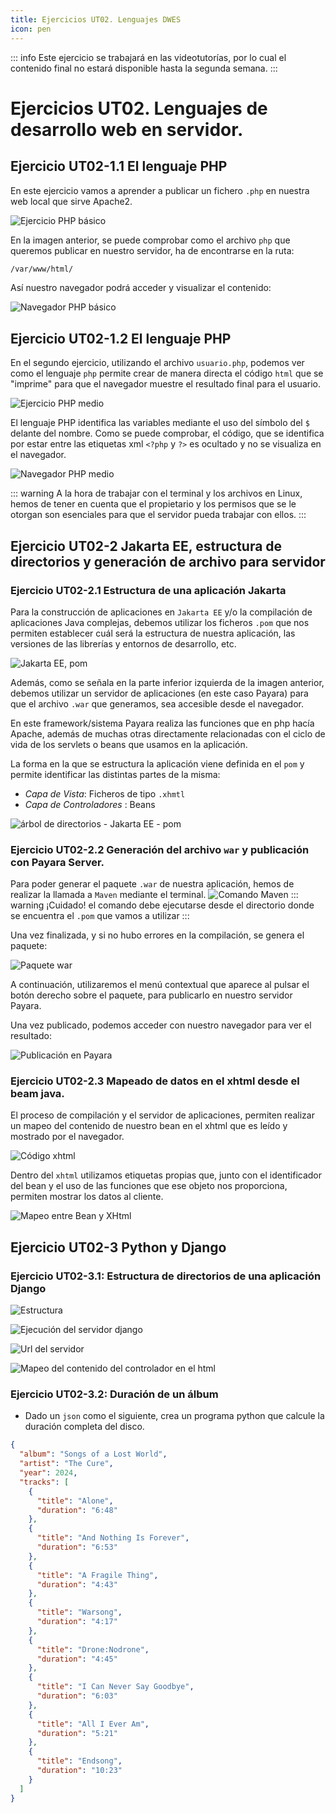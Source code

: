 ```yaml
---
title: Ejercicios UT02. Lenguajes DWES
icon: pen
---
```

::: info
Este ejercicio se trabajará en las videotutorías, por lo cual el contenido final no estará disponible hasta la segunda semana.
:::

# Ejercicios UT02. Lenguajes de desarrollo web en servidor.

## Ejercicio UT02-1.1 El lenguaje PHP

En este ejercicio vamos a aprender a publicar un fichero `.php` en nuestra web local que sirve Apache2.

![Ejercicio PHP básico](/images/dwes/ejercicios/hello-php.png)

En la imagen anterior, se puede comprobar como el archivo `php` que queremos publicar en nuestro servidor, ha de encontrarse en la ruta: 
```bash
/var/www/html/
```

Así nuestro navegador podrá acceder y visualizar el contenido:

![Navegador PHP básico](/images/dwes/ejercicios/hello-php-2.png)

## Ejercicio UT02-1.2 El lenguaje PHP

En el segundo ejercicio, utilizando el archivo `usuario.php`, podemos ver como el lenguaje `php` permite crear de manera directa el código `html` que se "imprime" para que el navegador muestre el resultado final para el usuario.

![Ejercicio PHP medio](/images/dwes/ejercicios/php-medio.png)

El lenguaje PHP identifica las variables mediante el uso del símbolo del `$` delante del nombre. Como se puede comprobar, el código, que se identifica por estar entre las etiquetas xml `<?php`  y `?>` es ocultado y no se visualiza en el navegador.

![Navegador PHP medio](/images/dwes/ejercicios/php-medio-2.png)

::: warning
A la hora de trabajar con el terminal y los archivos en Linux, hemos de tener en cuenta que el propietario y los permisos que se le otorgan son esenciales para que el servidor pueda trabajar con ellos. 
:::

## Ejercicio UT02-2 Jakarta EE, estructura de directorios y generación de archivo para servidor
### Ejercicio UT02-2.1 Estructura de una aplicación Jakarta
Para la construcción de aplicaciones en `Jakarta EE` y/o la compilación de aplicaciones Java complejas, debemos utilizar los ficheros `.pom` que nos permiten establecer cuál será la estructura de nuestra aplicación, las versiones de las librerías y entornos de desarrollo, etc. 

![Jakarta EE, pom](/images/dwes/ejercicios/jakartaEE-1.png)


Además, como se señala en la parte inferior izquierda de la imagen anterior, debemos utilizar un servidor de aplicaciones (en este caso Payara) para que el archivo `.war` que generamos, sea accesible desde el navegador.

En este framework/sistema Payara realiza las funciones que en php hacía Apache, además de muchas otras directamente relacionadas con el ciclo de vida de los servlets o beans que usamos en la aplicación.

La forma en la que se estructura la aplicación viene definida en el `pom` y permite identificar las distintas partes de la misma:
 * *Capa de Vista*: Ficheros de tipo `.xhmtl`
 * *Capa de Controladores* : Beans 
  
![árbol de directorios - Jakarta EE - pom](/images/dwes/ejercicios/jakartaEE-2.png)

### Ejercicio UT02-2.2 Generación del archivo `war` y publicación con Payara Server.

Para poder generar el paquete `.war` de nuestra aplicación, hemos de realizar la llamada a `Maven` mediante el terminal.
![Comando Maven](/images/dwes/ejercicios/jakartaEE-4.png)
::: warning ¡Cuidado! el comando debe ejecutarse desde el directorio donde se encuentra el `.pom` que vamos a utilizar
:::

Una vez finalizada, y si no hubo errores en la compilación, se genera el paquete:

![Paquete war](/images/dwes/ejercicios/jakartaEE-5.png)

A continuación, utilizaremos el menú contextual que aparece al pulsar el botón derecho sobre el paquete, para publicarlo en nuestro servidor Payara.

Una vez publicado, podemos acceder con nuestro navegador para ver el resultado:

![Publicación en Payara](/images/dwes/ejercicios/jakartaEE-6.png)

### Ejercicio UT02-2.3 Mapeado de datos en el xhtml desde el beam java.

El proceso de compilación y el servidor de aplicaciones, permiten realizar un mapeo del contenido de nuestro bean en el xhtml que es leído y mostrado por el navegador.

![Código xhtml](/images/dwes/ejercicios/jakartaEE-7.png)

Dentro del `xhtml` utilizamos etiquetas propias que, junto con el identificador del bean y el uso de las funciones que ese objeto nos proporciona, permiten mostrar los datos al cliente.

![Mapeo entre Bean y XHtml](/images/dwes/ejercicios/jakartaEE-8.png)


## Ejercicio UT02-3 Python y Django

### Ejercicio UT02-3.1: Estructura de directorios de una aplicación Django

![Estructura](/images/dwes/ejercicios/django1.png)

![Ejecución del servidor django](/images/dwes/ejercicios/django2.png)

![Url del servidor](/images/dwes/ejercicios/django3.png)

![Mapeo del contenido del controlador en el html](/images/dwes/ejercicios/django4.png)

### Ejercicio UT02-3.2: Duración de un álbum

 * Dado un `json` como el siguiente, crea un programa python que calcule la duración completa del disco.
  
```json
{
  "album": "Songs of a Lost World",
  "artist": "The Cure",
  "year": 2024,
  "tracks": [
    {
      "title": "Alone",
      "duration": "6:48"
    },
    {
      "title": "And Nothing Is Forever",
      "duration": "6:53"
    },
    {
      "title": "A Fragile Thing",
      "duration": "4:43"
    },
    {
      "title": "Warsong",
      "duration": "4:17"
    },
    {
      "title": "Drone:Nodrone",
      "duration": "4:45"
    },
    {
      "title": "I Can Never Say Goodbye",
      "duration": "6:03"
    },
    {
      "title": "All I Ever Am",
      "duration": "5:21"
    },
    {
      "title": "Endsong",
      "duration": "10:23"
    }
  ]
}
```




<!--
### Ejercicio 0X: Creación de una aplicación Djando desde 0

A continuación vamos a crear la estructura básica de un proyecto en Djando para que podamos compartir en un servidor, el contenido de nuestros datos.

[Enlace al proyecto](https://github.com/darioaxel/DWES-Ejercicios-2025-2026/blob/main/dwes-UT02/03-django/ejercicio01)

Veamos como hemos llegado hasta este punto:

1. Desde un directorio de nuestro sistema ejecutamos:
```bash
mkdir ejercicio01
cd ejercicio01

# Aunque no es obligatorio, si muy recomendable, utilizar entornos virtuales
python3 -m venv venv
source venv/bin/activate

# Si ya hemos instalado antes django, podemos saltar el siguiente paso
pip install django
```

2. Creamos la estructura básica automáticamente:

```bash
django-admin startproject ejercicio01
cd ejercicio01
```
Esto crea la estructura básica que contendrá el script `manage.py`

3. Ahora vamos a crear una app llamada `usuarios` dentro del proyecto.

```bash
python3 manage.py startapp usuarios
```

4. Para que la aplicación se cargue, hemos de instanciarla dentro. Activamos la app en `ejercicio01/settings.py`, dentro del array `INSTALLED_APPS`:

```bash
INSTALLED_APPS = [
    'django.contrib.admin',
    'django.contrib.auth',
    'django.contrib.contenttypes',
    'django.contrib.sessions',
    'django.contrib.messages',
    'django.contrib.staticfiles',
    'usuarios',   # <-- añadida
]
```
5. A continuación, accedemos al fichero `views.py` dentro de nuestra app `usuarios/views.py` para codificar el html a mostrar.

6. Para que el servidor sepa donde "servir" nuestra vista, hemos de indicarlo dentro del vector que contiene las rutas (paths) del proyecto `ejercicio01/urls.py`:

```bash
from usuarios.views import usuario_view

urlpatterns = [
    path('admin/', admin.site.urls),
    path('usuario/', usuario_view),
]
```
-->